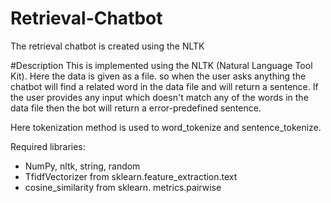 # Retrieval-Chatbot
The retrieval chatbot is created using the NLTK

#Description
This is implemented using the NLTK (Natural Language Tool Kit). Here the data is given as a file. so when the user asks anything the chatbot will find a related word in the data file and will return a sentence. If the user provides any input which doesn't match any of the words in the data file then the bot will return a error-predefined sentence. 

Here tokenization method is used to word_tokenize and sentence_tokenize.

Required libraries:
- NumPy, nltk, string, random
- TfidfVectorizer from sklearn.feature_extraction.text
- cosine_similarity from sklearn. metrics.pairwise



